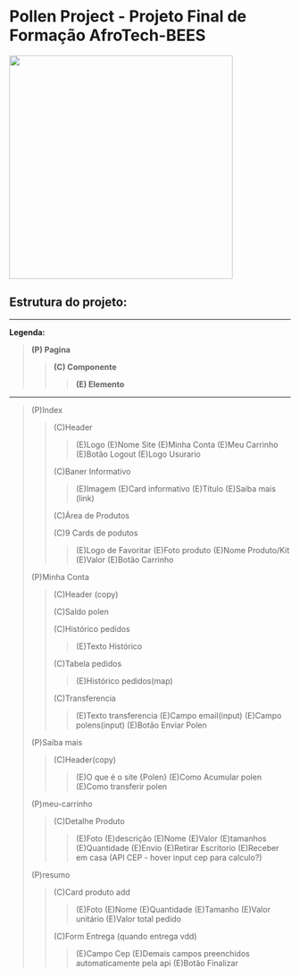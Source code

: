 # Pollen Project - Projeto Final de Formação AfroTech-BEES


<img src="./imagens/home.jpg" width="400">



## Estrutura do projeto:

---

**Legenda:**

> **(P) Pagina**
>
> > **(C) Componente**
> >
> > > **(E) Elemento**

---

> (P)Index
>
> > (C)Header
> >
> > > (E)Logo
> > > (E)Nome Site
> > > (E)Minha Conta
> > > (E)Meu Carrinho
> > > (E)Botão Logout
> > > (E)Logo Usurario
> >
> > (C)Baner Informativo
> >
> > > (E)Imagem
> > > (E)Card informativo
> > > (E)Título
> > > (E)Saiba mais (link)
> >
> > (C)Área de Produtos
> >
> > (C)9 Cards de podutos
> >
> > > (E)Logo de Favoritar
> > > (E)Foto produto
> > > (E)Nome Produto/Kit
> > > (E)Valor
> > > (E)Botão Carrinho
>
> (P)Minha Conta
>
> > (C)Header (copy)
> >
> > (C)Saldo polen
> >
> > (C)Histórico pedidos
> >
> > > (E)Texto Histórico
> >
> > (C)Tabela pedidos
> >
> > > (E)Histórico pedidos(map)
> >
> > (C)Transferencia
> >
> > > (E)Texto transferencia
> > > (E)Campo email(input)
> > > (E)Campo polens(input)
> > > (E)Botão Enviar Polen
>
> (P)Saiba mais
>
> > (C)Header(copy)
> >
> > > (E)O que é o site {Polen}
> > > (E)Como Acumular polen
> > > (E)Como transferir polen
>
> (P)meu-carrinho
>
> > (C)Detalhe Produto
> >
> > > (E)Foto
> > > (E)descrição
> > > (E)Nome
> > > (E)Valor
> > > (E)tamanhos
> > > (E)Quantidade
> > > (E)Envio
> > > (E)Retirar Escritorio
> > > (E)Receber em casa (API CEP - hover input cep para calculo?)
>
> (P)resumo
>
> > (C)Card produto add
> >
> > > (E)Foto
> > > (E)Nome
> > > (E)Quantidade
> > > (E)Tamanho
> > > (E)Valor unitário
> > > (E)Valor total pedido
> >
> > (C)Form Entrega (quando entrega vdd)
> >
> > > (E)Campo Cep
> > > (E)Demais campos preenchidos automaticamente pela api
> > > (E)Botão Finalizar
